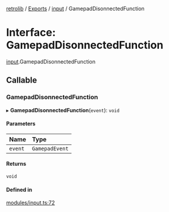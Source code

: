 [retrolib](../README.md) / [Exports](../modules.md) / [input](../modules/input.md) / GamepadDisonnectedFunction

# Interface: GamepadDisonnectedFunction

[input](../modules/input.md).GamepadDisonnectedFunction

## Callable

### GamepadDisonnectedFunction

▸ **GamepadDisonnectedFunction**(`event`): `void`

#### Parameters

| Name | Type |
| :------ | :------ |
| `event` | `GamepadEvent` |

#### Returns

`void`

#### Defined in

[modules/input.ts:72](https://github.com/philbgarner/retrolib/blob/5cc28cc/src/modules/input.ts#L72)
